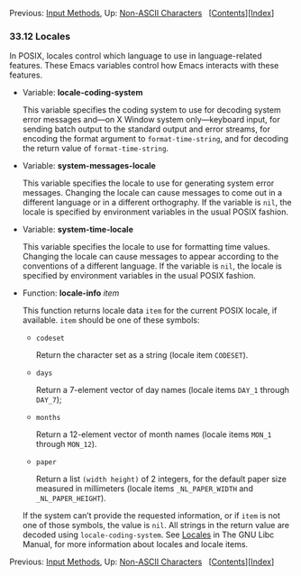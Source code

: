 

Previous: [Input Methods](Input-Methods.html), Up: [Non-ASCII Characters](Non_002dASCII-Characters.html)   \[[Contents](index.html#SEC_Contents "Table of contents")]\[[Index](Index.html "Index")]

### 33.12 Locales

In POSIX, locales control which language to use in language-related features. These Emacs variables control how Emacs interacts with these features.

*   Variable: **locale-coding-system**

    This variable specifies the coding system to use for decoding system error messages and—on X Window system only—keyboard input, for sending batch output to the standard output and error streams, for encoding the format argument to `format-time-string`, and for decoding the return value of `format-time-string`.

<!---->

*   Variable: **system-messages-locale**

    This variable specifies the locale to use for generating system error messages. Changing the locale can cause messages to come out in a different language or in a different orthography. If the variable is `nil`, the locale is specified by environment variables in the usual POSIX fashion.

<!---->

*   Variable: **system-time-locale**

    This variable specifies the locale to use for formatting time values. Changing the locale can cause messages to appear according to the conventions of a different language. If the variable is `nil`, the locale is specified by environment variables in the usual POSIX fashion.

<!---->

*   Function: **locale-info** *item*

    This function returns locale data `item` for the current POSIX locale, if available. `item` should be one of these symbols:

    *   `codeset`

        Return the character set as a string (locale item `CODESET`).

    *   `days`

        Return a 7-element vector of day names (locale items `DAY_1` through `DAY_7`);

    *   `months`

        Return a 12-element vector of month names (locale items `MON_1` through `MON_12`).

    *   `paper`

        Return a list `(width height)` of 2 integers, for the default paper size measured in millimeters (locale items `_NL_PAPER_WIDTH` and `_NL_PAPER_HEIGHT`).

    If the system can’t provide the requested information, or if `item` is not one of those symbols, the value is `nil`. All strings in the return value are decoded using `locale-coding-system`. See [Locales](https://www.gnu.org/software/libc/manual/html_node/Locales.html#Locales) in The GNU Libc Manual, for more information about locales and locale items.

Previous: [Input Methods](Input-Methods.html), Up: [Non-ASCII Characters](Non_002dASCII-Characters.html)   \[[Contents](index.html#SEC_Contents "Table of contents")]\[[Index](Index.html "Index")]
